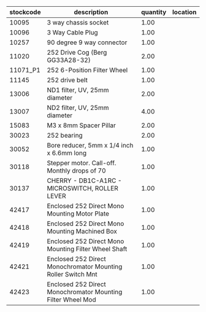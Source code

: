 |stockcode|description|quantity|location|
|---------|-----------|--------|--------|
|10095|3 way chassis socket|1.00||
|10096|3 Way Cable Plug|1.00||
|10257|90 degree 9 way connector|1.00||
|11020|252 Drive Cog (Berg GG33A28-32)|2.00||
|11071_P1|252 6-Position Filter Wheel|1.00||
|11145|252 drive belt|1.00||
|13006|ND1 filter, UV, 25mm diameter|2.00||
|13007|ND2 filter, UV, 25mm diameter|4.00||
|15083|M3 x 8mm Spacer Pillar|2.00||
|30023|252 bearing|2.00||
|30052|Bore reducer, 5mm x 1/4 inch x 6.6mm long|1.00||
|30118|Stepper motor.  Call-off.  Monthly drops of 70|1.00||
|30137|CHERRY - DB1C-A1RC - MICROSWITCH, ROLLER LEVER|1.00||
|42417|Enclosed 252 Direct Mono Mounting Motor Plate|1.00||
|42418|Enclosed 252 Direct Mono Mounting Machined Box|1.00||
|42419|Enclosed 252 Direct Mono Mounting Filter Wheel Shaft|1.00||
|42421|Enclosed 252 Direct Monochromator Mounting Roller Switch Mnt|1.00||
|42423|Enclosed 252 Direct Monochromator Mounting Filter Wheel Mod|1.00||
